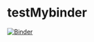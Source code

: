 # testMybinder

[![Binder](https://mybinder.org/badge.svg)](https://mybinder.org/v2/gh/NanisTe/testMybinder/master)
